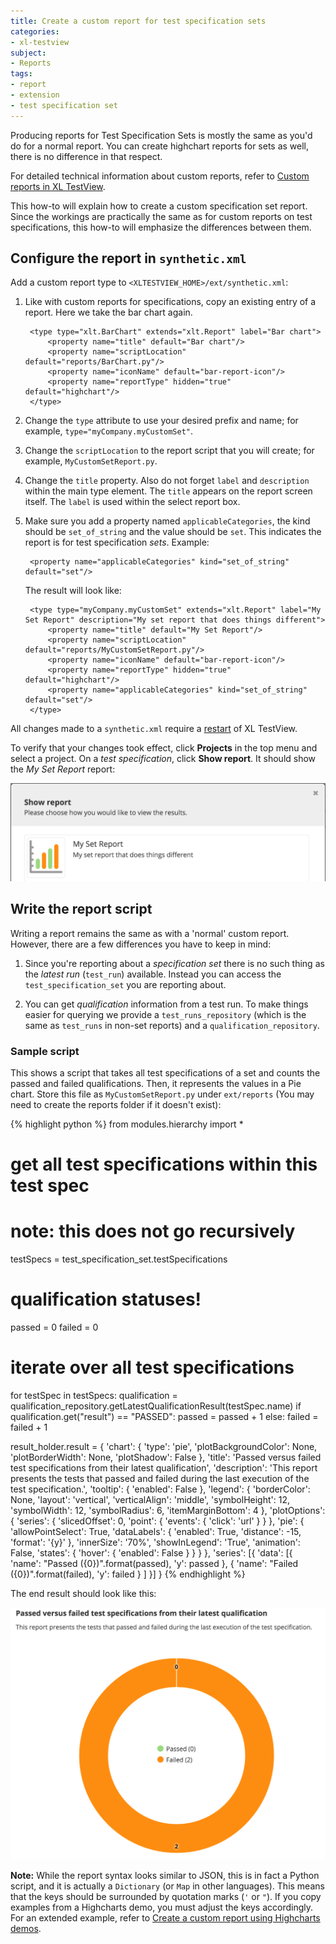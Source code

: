 ```yaml
---
title: Create a custom report for test specification sets
categories:
- xl-testview
subject:
- Reports
tags:
- report
- extension
- test specification set
---
```


Producing reports for Test Specification Sets is mostly the same as you'd do for a normal report. You can create highchart reports for sets as well, there is no difference in that respect.

For detailed technical information about custom reports, refer to [Custom reports in XL TestView](/xl-testview/concept/custom-reports.html).

This how-to will explain how to create a custom specification set report. Since the workings are practically the same as for custom reports on test specifications, this how-to will emphasize the differences between them.

## Configure the report in `synthetic.xml`

Add a custom report type to `<XLTESTVIEW_HOME>/ext/synthetic.xml`:

1. Like with custom reports for specifications, copy an existing entry of a report. Here we take the bar chart again.

        <type type="xlt.BarChart" extends="xlt.Report" label="Bar chart">
            <property name="title" default="Bar chart"/>
            <property name="scriptLocation" default="reports/BarChart.py"/>
            <property name="iconName" default="bar-report-icon"/>
            <property name="reportType" hidden="true" default="highchart"/>
        </type>

2. Change the `type` attribute to use your desired prefix and name; for example, `type="myCompany.myCustomSet"`.

3. Change the `scriptLocation` to the report script that you will create; for example, `MyCustomSetReport.py`.

4. Change the `title` property. Also do not forget `label` and `description` within the main type element. The `title` appears on the report screen itself. The `label` is used within the select report box.

4. Make sure you add a property named `applicableCategories`, the kind should be `set_of_string` and the value should be `set`. This indicates the report is for test specification *sets*. Example:

        <property name="applicableCategories" kind="set_of_string" default="set"/>

    The result will look like:
    
        <type type="myCompany.myCustomSet" extends="xlt.Report" label="My Set Report" description="My set report that does things different">
            <property name="title" default="My Set Report"/>
            <property name="scriptLocation" default="reports/MyCustomSetReport.py"/>
            <property name="iconName" default="bar-report-icon"/>
            <property name="reportType" hidden="true" default="highchart"/>
	        <property name="applicableCategories" kind="set_of_string" default="set"/>
        </type>


All changes made to a `synthetic.xml` require a [restart](/xl-testview/how-to/start.html) of XL TestView.

To verify that your changes took effect, click **Projects** in the top menu and select a project. On a *test specification*, click **Show report**. It should show the *My Set Report* report:

![Report list with new custom report](images/create-a-custom-report-testset-reports.png)

## Write the report script

Writing a report remains the same as with a 'normal' custom report. However, there are a few differences you have to keep in mind:

1. Since you're reporting about a *specification set* there is no such thing as the *latest run* (`test_run`) available. Instead you can access the `test_specification_set` you are reporting about.

2. You can get *qualification* information from a test run. To make things easier for querying we provide a `test_runs_repository` (which is the same as `test_runs` in non-set reports) and a `qualification_repository`. 


### Sample script
This shows a script that takes all test specifications of a set and counts the passed and failed qualifications. Then, it represents the values in a Pie chart. Store
this file as `MyCustomSetReport.py` under `ext/reports` (You may need to create the reports folder if it doesn't exist):

{% highlight python %}
from modules.hierarchy import *

# get all test specifications within this test spec
# note: this does not go recursively
testSpecs = test_specification_set.testSpecifications
	
# qualification statuses!
passed = 0
failed = 0
	
# iterate over all test specifications
for testSpec in testSpecs:
    qualification = qualification_repository.getLatestQualificationResult(testSpec.name)
    if qualification.get("result") == "PASSED":
        passed = passed + 1
    else:
        failed = failed + 1
	
result_holder.result = {
    'chart': {
        'type': 'pie',
        'plotBackgroundColor': None,
        'plotBorderWidth': None,
        'plotShadow': False
    },
    'title': 'Passed versus failed test specifications from their latest qualification',
    'description': 'This report presents the tests that passed and failed during the last execution of the test specification.',
    'tooltip': {
        'enabled': False
    },
    'legend': {
        'borderColor': None,
        'layout': 'vertical',
        'verticalAlign': 'middle',
        'symbolHeight': 12,
        'symbolWidth': 12,
        'symbolRadius': 6,
        'itemMarginBottom': 4
    },
    'plotOptions': {
        'series': {
            'slicedOffset': 0,
            'point': {
                'events': {
                    'click': 'url'
                }
            }
        },
        'pie': {
            'allowPointSelect': True,
            'dataLabels': {
                'enabled': True,
                'distance': -15,
                'format': '{y}'
            },
            'innerSize': '70%',
            'showInLegend': 'True',
            'animation': False,
            'states': {
                'hover': {
                    'enabled': False
                }
            }
        }
    },
    'series': [{
        'data': [{
            'name': "Passed ({0})".format(passed),
            'y': passed
        },
            {
                'name': "Failed ({0})".format(failed),
                'y': failed
            }
        ]
    }]
}
{% endhighlight %}

The end result should look like this:

![Report example](images/create-a-custom-report-testset-reports_report_example.png)



**Note:** While the report syntax looks similar to JSON, this is in fact a Python script, and it is actually a `Dictionary` (or `Map` in other languages). This means that the keys should be surrounded by quotation marks (`'` or `"`). If you copy examples from a Highcharts demo, you must adjust the keys accordingly. For an extended example, refer to [Create a custom report using Highcharts demos](/xl-testview/how-to/create-a-custom-report-using-highcharts-demos.html).
